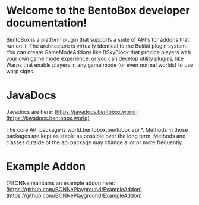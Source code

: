 # Welcome to the BentoBox developer documentation!

BentoBox is a platform plugin that supports a suite of API's for addons that run on it. The architecture is virtually identical to the Bukkit plugin system. You can create GameModeAddons like BSkyBlock that provide players with your own game mode experience, or you can develop utility plugins, like Warps that enable players in any game mode (or even normal worlds) to use warp signs.

# JavaDocs
Javadocs are here: [https://javadocs.bentobox.world](https://javadocs.bentobox.world)

The core API package is world.bentobox.bentobox.api.*. Methods in those packages are kept as stable as possible over the long term. Methods and classes outside of the api package may change a lot or more frequently.

# Example Addon

@BONNe maintains an example addon here: [https://github.com/BONNePlayground/ExampleAddon](https://github.com/BONNePlayground/ExampleAddon)
